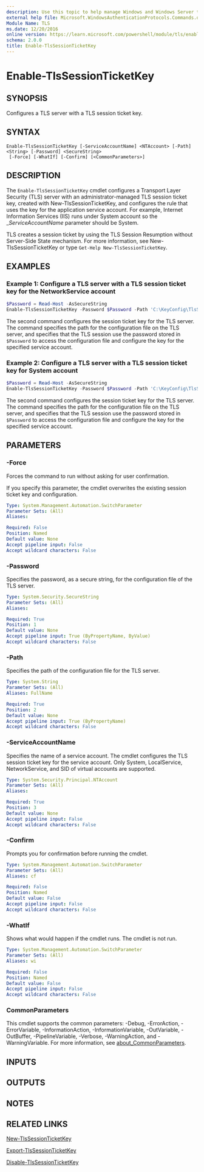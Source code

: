 ```yaml
---
description: Use this topic to help manage Windows and Windows Server technologies with Windows PowerShell.
external help file: Microsoft.WindowsAuthenticationProtocols.Commands.dll-Help.xml
Module Name: TLS
ms.date: 12/20/2016
online version: https://learn.microsoft.com/powershell/module/tls/enable-tlssessionticketkey?view=windowsserver2025-ps&wt.mc_id=ps-gethelp
schema: 2.0.0
title: Enable-TlsSessionTicketKey
---
```


# Enable-TlsSessionTicketKey

## SYNOPSIS
Configures a TLS server with a TLS session ticket key.

## SYNTAX

```
Enable-TlsSessionTicketKey [-ServiceAccountName] <NTAccount> [-Path] <String> [-Password] <SecureString>
 [-Force] [-WhatIf] [-Confirm] [<CommonParameters>]
```

## DESCRIPTION

The `Enable-TlsSessionTicketKey` cmdlet configures a Transport Layer Security (TLS) server with an
administrator-managed TLS session ticket key, created with New-TlsSessionTicketKey, and configures
the rule that uses the key for the application service account. For example, Internet Information
Services (IIS) runs under System account so the __ServiceAccountName_ parameter should be System.

TLS creates a session ticket by using the TLS Session Resumption without Server-Side State mechanism.
For more information, see New-TlsSessionTicketKey or type `Get-Help New-TlsSessionTicketKey`.

## EXAMPLES

### Example 1: Configure a TLS server with a TLS session ticket key for the NetworkService account

```powershell
$Password = Read-Host -AsSecureString
Enable-TlsSessionTicketKey -Password $Password -Path 'C:\KeyConfig\TlsSessionTicketKey.config' -ServiceAccountName NetworkService
```

The second command configures the session ticket key for the TLS server. The command specifies the
path for the configuration file on the TLS server, and specifies that the TLS session use the
password stored in `$Password` to access the configuration file and configure the key for the
specified service account.

### Example 2: Configure a TLS server with a TLS session ticket key for System account

```powershell
$Password = Read-Host -AsSecureString
Enable-TlsSessionTicketKey -Password $Password -Path 'C:\KeyConfig\TlsSessionTicketKey.config' -ServiceAccountName System
```

The second command configures the session ticket key for the TLS server. The command specifies the
path for the configuration file on the TLS server, and specifies that the TLS session use the
password stored in `$Password` to access the configuration file and configure the key for the
specified service account.

## PARAMETERS

### -Force

Forces the command to run without asking for user confirmation.

If you specify this parameter, the cmdlet overwrites the existing session ticket key and
configuration.

```yaml
Type: System.Management.Automation.SwitchParameter
Parameter Sets: (All)
Aliases:

Required: False
Position: Named
Default value: None
Accept pipeline input: False
Accept wildcard characters: False
```

### -Password

Specifies the password, as a secure string, for the configuration file of the TLS server.

```yaml
Type: System.Security.SecureString
Parameter Sets: (All)
Aliases:

Required: True
Position: 1
Default value: None
Accept pipeline input: True (ByPropertyName, ByValue)
Accept wildcard characters: False
```

### -Path

Specifies the path of the configuration file for the TLS server.

```yaml
Type: System.String
Parameter Sets: (All)
Aliases: FullName

Required: True
Position: 2
Default value: None
Accept pipeline input: True (ByPropertyName)
Accept wildcard characters: False
```

### -ServiceAccountName

Specifies the name of a service account.
The cmdlet configures the TLS session ticket key for the service account.
Only System, LocalService, NetworkService, and SID of virtual accounts are supported.

```yaml
Type: System.Security.Principal.NTAccount
Parameter Sets: (All)
Aliases:

Required: True
Position: 3
Default value: None
Accept pipeline input: False
Accept wildcard characters: False
```

### -Confirm

Prompts you for confirmation before running the cmdlet.

```yaml
Type: System.Management.Automation.SwitchParameter
Parameter Sets: (All)
Aliases: cf

Required: False
Position: Named
Default value: False
Accept pipeline input: False
Accept wildcard characters: False
```

### -WhatIf

Shows what would happen if the cmdlet runs.
The cmdlet is not run.

```yaml
Type: System.Management.Automation.SwitchParameter
Parameter Sets: (All)
Aliases: wi

Required: False
Position: Named
Default value: False
Accept pipeline input: False
Accept wildcard characters: False
```

### CommonParameters

This cmdlet supports the common parameters: -Debug, -ErrorAction, -ErrorVariable,
-InformationAction, -InformationVariable, -OutVariable, -OutBuffer, -PipelineVariable, -Verbose,
-WarningAction, and -WarningVariable. For more information, see [about_CommonParameters](http://go.microsoft.com/fwlink/?LinkID=113216).

## INPUTS

## OUTPUTS

## NOTES

## RELATED LINKS

[New-TlsSessionTicketKey](./New-TlsSessionTicketKey.md)

[Export-TlsSessionTicketKey](./Export-TlsSessionTicketKey.md)

[Disable-TlsSessionTicketKey](./Disable-TlsSessionTicketKey.md)
